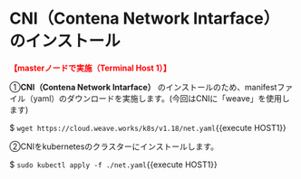 # CNI（Contena Network Intarface）のインストール
**<span style="color: red; ">【masterノードで実施（Terminal Host 1）】</span>**  

①**CNI（Contena Network Intarface）** のインストールのため、manifestファイル（yaml）のダウンロードを実施します。(今回はCNIに「weave」を使用します)  

$ `wget https://cloud.weave.works/k8s/v1.18/net.yaml`{{execute HOST1}}  

②CNIをkubernetesのクラスターにインストールします。  

$ `sudo kubectl apply -f ./net.yaml`{{execute HOST1}}